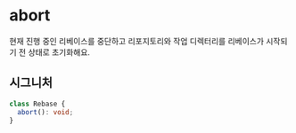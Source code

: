 # abort

현재 진행 중인 리베이스를 중단하고 리포지토리와 작업 디렉터리를 리베이스가 시작되기 전 상태로 초기화해요.

## 시그니처

```ts
class Rebase {
  abort(): void;
}
```